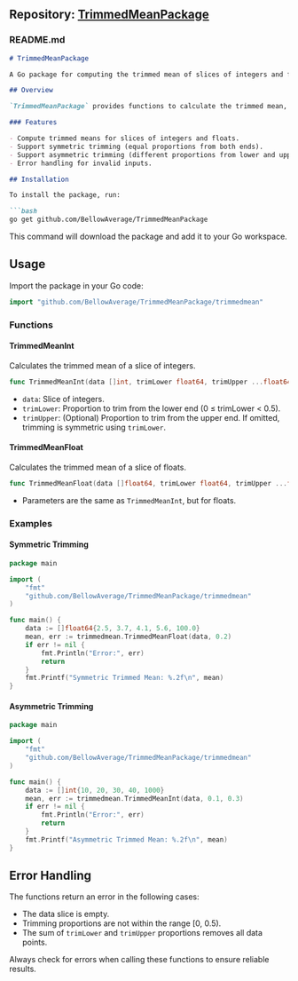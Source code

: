 ## Repository: [TrimmedMeanPackage](https://github.com/BellowAverage/TrimmedMeanPackage)

### README.md

```markdown
# TrimmedMeanPackage

A Go package for computing the trimmed mean of slices of integers and floats with support for symmetric and asymmetric trimming.

## Overview

`TrimmedMeanPackage` provides functions to calculate the trimmed mean, a robust measure of central tendency, by removing a specified proportion of the smallest and largest values from a dataset before computing the mean.

### Features

- Compute trimmed means for slices of integers and floats.
- Support symmetric trimming (equal proportions from both ends).
- Support asymmetric trimming (different proportions from lower and upper ends).
- Error handling for invalid inputs.

## Installation

To install the package, run:

```bash
go get github.com/BellowAverage/TrimmedMeanPackage
```

This command will download the package and add it to your Go workspace.

## Usage

Import the package in your Go code:

```go
import "github.com/BellowAverage/TrimmedMeanPackage/trimmedmean"
```

### Functions

#### TrimmedMeanInt

Calculates the trimmed mean of a slice of integers.

```go
func TrimmedMeanInt(data []int, trimLower float64, trimUpper ...float64) (float64, error)
```

- `data`: Slice of integers.
- `trimLower`: Proportion to trim from the lower end (0 ≤ trimLower < 0.5).
- `trimUpper`: (Optional) Proportion to trim from the upper end. If omitted, trimming is symmetric using `trimLower`.

#### TrimmedMeanFloat

Calculates the trimmed mean of a slice of floats.

```go
func TrimmedMeanFloat(data []float64, trimLower float64, trimUpper ...float64) (float64, error)
```

- Parameters are the same as `TrimmedMeanInt`, but for floats.

### Examples

#### Symmetric Trimming

```go
package main

import (
    "fmt"
    "github.com/BellowAverage/TrimmedMeanPackage/trimmedmean"
)

func main() {
    data := []float64{2.5, 3.7, 4.1, 5.6, 100.0}
    mean, err := trimmedmean.TrimmedMeanFloat(data, 0.2)
    if err != nil {
        fmt.Println("Error:", err)
        return
    }
    fmt.Printf("Symmetric Trimmed Mean: %.2f\n", mean)
}
```

#### Asymmetric Trimming

```go
package main

import (
    "fmt"
    "github.com/BellowAverage/TrimmedMeanPackage/trimmedmean"
)

func main() {
    data := []int{10, 20, 30, 40, 1000}
    mean, err := trimmedmean.TrimmedMeanInt(data, 0.1, 0.3)
    if err != nil {
        fmt.Println("Error:", err)
        return
    }
    fmt.Printf("Asymmetric Trimmed Mean: %.2f\n", mean)
}
```

## Error Handling

The functions return an error in the following cases:

- The data slice is empty.
- Trimming proportions are not within the range [0, 0.5).
- The sum of `trimLower` and `trimUpper` proportions removes all data points.

Always check for errors when calling these functions to ensure reliable results.